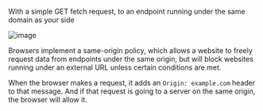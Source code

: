 With a simple GET fetch request, to an endpoint running under the same domain as your side

![image](https://dev-to-uploads.s3.amazonaws.com/i/qyeikeonofi8dfl0jz2t.gif)

<aside class="notes">
Browsers implement a same-origin policy, which allows a website to freely request data from endpoints under the same origin, but will block websites running under an external URL unless certain conditions are met.

When the browser makes a request, it adds an `Origin: example.com` header to that message. And if that request is going to a server on the same origin, the browser will allow it. 
</aside>
